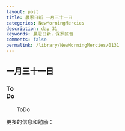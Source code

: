 ```yaml
---
layout: post
title: 晨恩日新 一月三十一日
categories: NewMorningMercies
description: day 31
keywords: 晨恩日新，保罗区普
comments: false
permalink: /library/NewMorningMercies/0131
---
```


## 一月三十一日

### To <br> Do

&emsp;&emsp;ToDo

更多的信息和勉励：[]()
